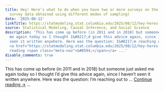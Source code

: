 ```yaml
---
title: Hey! Here’s what to do when you have two or more surveys on the same population!  (Combining
  survey data obtained using different modes of sampling)
date: '2025-08-12'
linkTitle: https://statmodeling.stat.columbia.edu/2025/08/12/hey-heres-what-to-do-when-you-have-two-or-more-surveys-on-the-same-population-combining-survey-data-obtained-using-different-modes-of-sampling/
source: Statistical Modeling, Causal Inference, and Social Science
description: 'This has come up before (in 2011 and in 2018) but someone just asked
  me again today so I thought I&#8217;d give this advice again, since I haven&#8217;t
  seen it written anywhere. Here was the question: I&#8217;m reaching out to &#8230;
  <a href="https://statmodeling.stat.columbia.edu/2025/08/12/hey-heres-what-to-do-when-you-have-two-or-more-surveys-on-the-same-population-combining-survey-data-obtained-using-different-modes-of-sampling/">Continue
  reading <span class="meta-nav">&#8594;</span></a> ...'
disable_comments: true
---
```

This has come up before (in 2011 and in 2018) but someone just asked me again today so I thought I&#8217;d give this advice again, since I haven&#8217;t seen it written anywhere. Here was the question: I&#8217;m reaching out to &#8230; <a href="https://statmodeling.stat.columbia.edu/2025/08/12/hey-heres-what-to-do-when-you-have-two-or-more-surveys-on-the-same-population-combining-survey-data-obtained-using-different-modes-of-sampling/">Continue reading <span class="meta-nav">&#8594;</span></a> ...